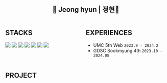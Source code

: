 <div align="center">

## 💫 Jeong hyun | 정현💫 ##

</div>

<div style="display:flex; flex-direction:row; justify-content:space-between; flex-wrap:wrap;">
<div style="width:50%; flex-wrap:wrap;">

## STACKS ##
  <img src="https://img.shields.io/badge/html5-E34F26?style=for-the-badge&logo=html5&logoColor=white" />
  <img src="https://img.shields.io/badge/css-1572B6?style=for-the-badge&logo=css3&logoColor=white" />
  <img src="https://img.shields.io/badge/javascript-F7DF1E?style=for-the-badge&logo=javascript&logoColor=black" />
  <img src="https://img.shields.io/badge/react-61DAFB?style=for-the-badge&logo=react&logoColor=black" />
  <img src="https://img.shields.io/badge/flutter-02569B?style=for-the-badge&logo=flutter&logoColor=white" />
  <img src="https://img.shields.io/badge/github-181717?style=for-the-badge&logo=github&logoColor=white" />
  <img src="https://img.shields.io/badge/git-F05032?style=for-the-badge&logo=git&logoColor=white" /> 
</div>

<div style="width:50%;">

## EXPERIENCES ##
- UMC 5th Web `2023.9 - 2024.2`
- GDSC Sookmyung 4th `2023.10 - 2024.08`

</div>

<div>
  
## PROJECT ##



</div>
</div>
